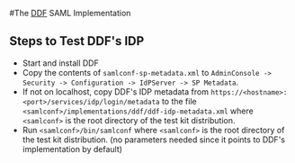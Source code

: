 #The [DDF](https://github.com/codice/ddf) SAML Implementation

## Steps to Test DDF's IDP
* Start and install DDF
* Copy the contents of `samlconf-sp-metadata.xml` to `AdminConsole -> Security -> Configuration -> IdPServer -> SP Metadata`.
* If not on localhost, copy DDF's IDP metadata from `https://<hostname>:<port>/services/idp/login/metadata` 
to the file `<samlconf>/implementations/ddf/ddf-idp-metadata.xml` where `<samlconf>` is the root directory of the test kit distribution.
* Run `<samlconf>/bin/samlconf` where `<samlconf>` is the root directory of the test kit distribution. (no parameters needed since it points to DDF's implementation by default)